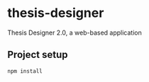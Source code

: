# thesis-designer
Thesis Designer 2.0,  a web-based application

## Project setup
```
npm install
```